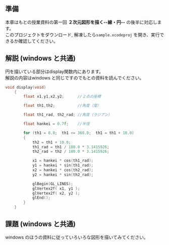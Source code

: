 ## 準備
本章はもとの授業資料の第一回 **２次元図形を描く--線・円--** の後半に対応します。<br>
このプロジェクトをダウンロード, 解凍したら`sample.xcodeproj` を開き、実行できるか確認してください。


## 解説 (windows と共通)
円を描いている部分はdisplay関数内にあります。<br>
解説の内容はwindows と同じですのでもとの資料を読んでください。
```cpp
void display(void)
    {
        float x1,y1,x2,y2;      //２点の座標

        float th1,th2;          //角度（度）

        float th1_rad, th2_rad; //角度（ラジアン）

        float hankei = 0.7f;    //半径

        for (th1 = 0.0;  th1 <= 360.0;  th1 = th1 + 10.0)
        {           
            th2 = th1 + 10.0;
            th1_rad = th1 / 180.0 * 3.1415926;  
            th2_rad = th2 / 180.0 * 3.1415926; 

            x1 = hankei * cos(th1_rad);
            y1 = hankei * sin(th1_rad);
            x2 = hankei * cos(th2_rad);
            y2 = hankei * sin(th2_rad);

            glBegin(GL_LINES);          
            glVertex2f( x1, y1 );      
            glVertex2f( x2, y2 );
            glEnd();                         
        }
    }
```



## 課題 (windows と共通)
windows のほうの資料に従っていろいろな図形を描いてみてください。






